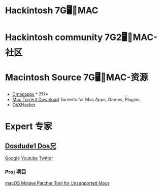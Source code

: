 # Hackintosh 7G🖥️🍏MAC

# Hackintosh community 7G2🖥️🍏MAC-社区


# Macintosh Source 7G🖥️🍏MAC-资源
- [Cmacapps](https://cmacapps.com/) * ???*
- [Mac Torrent Download](https://mac-torrent-download.net/) Torrents for Mac Apps, Games, Plugins
- [OsXHacker](https://osxhackers.net/)

# Expert 专家

## [Dosdude1 Dos兄](http://dosdude1.com/)

[Google](https://www.google.com/search?q=DOSDUDE1&rlz=1C1CHWL_enHK844HK844&oq=DOSDUDE1&aqs=chrome..69i64j0l5.4657j0j9&sourceid=chrome&ie=UTF-8)
[Youtube](https://www.youtube.com/user/dosdude1)
[Twitter](https://twitter.com/dosdude1?lang=en)

### Proj 项目

[macOS Mojave Patcher Tool for Unsupported Macs](http://dosdude1.com/mojave/)
